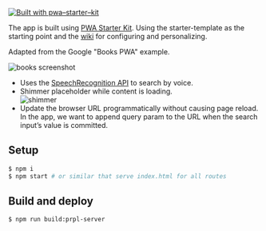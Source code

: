 [![Built with pwa–starter–kit](https://img.shields.io/badge/built_with-pwa–starter–kit_-blue.svg)](https://github.com/Polymer/pwa-starter-kit "Built with pwa–starter–kit")

The app is built using [PWA Starter Kit](https://github.com/Polymer/pwa-starter-kit). Using the starter-template as the starting point and the [wiki](https://github.com/Polymer/pwa-starter-kit/wiki) for configuring and personalizing.

Adapted from the Google "Books PWA" example.

![books screenshot](https://user-images.githubusercontent.com/116360/39160803-4d7a2696-4722-11e8-9ca2-d9b4dd1ac8f5.png)

- Uses the [SpeechRecognition API](https://developer.mozilla.org/en-US/docs/Web/API/SpeechRecognition) to search by voice.
- Shimmer placeholder while content is loading.  
    ![shimmer](https://user-images.githubusercontent.com/116360/38531318-1ec79c38-3c24-11e8-8e8f-d2efdf190afa.gif)
- Update the browser URL programmatically without causing page reload. In the app, we want to append query param to the URL when the search input’s value is committed.

## Setup
```bash
$ npm i
$ npm start # or similar that serve index.html for all routes
```

## Build and deploy
```bash
$ npm run build:prpl-server
```
